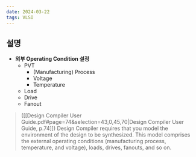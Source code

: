 ```yaml
---
date: 2024-03-22
tags: VLSI
---
```


## 설명

- **외부 Operating Condition 설정**
	- PVT
		- (Manufacturing) Process
		- Voltage
		- Temperature
	- Load
	- Drive
	- Fanout

> ([[Design Compiler User Guide.pdf#page=74&selection=43,0,45,70|Design Compiler User Guide, p.74]])
> Design Compiler requires that you model the environment of the design to be synthesized. This model comprises the external operating conditions (manufacturing process, temperature, and voltage), loads, drives, fanouts, and so on.
